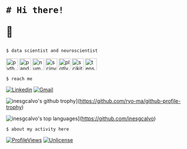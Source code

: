 <!README>
<h1>

```shell
# Hi there!
```
👾
</h1>

```shell
$ data scientist and neuroscientist
```
<div class="row">
  <div class="column">
    <img height="32" width="32" alt="python" cursor="default" src="https://cdn.simpleicons.org/python/white"/>
    <img height="32" width="32" src="https://cdn.simpleicons.org/pandas/white" alt="pandas"/>
    <img height="32" width="32" src="https://cdn.simpleicons.org/numpy/white" alt="numpy"/>
    <img height="32" width="32" src="https://cdn.simpleicons.org/scipy/white" alt="scipy"/>
    <img height="32" width="32" src="https://cdn.simpleicons.org/plotly/white" alt="plotly"/>
    <img height="32" width="32" src="https://cdn.simpleicons.org/scikitlearn/white" alt="scikit-learn"/>
    <img height="32" width="32" src="https://cdn.simpleicons.org/tensorflow/white" alt="tensorflow"/>
  </div>
</div>


```shell
$ reach me
```

[![Linkedin](https://img.shields.io/badge/LinkedIn-0077B5?style=for-the-badge&logo=linkedin&logoColor=white)](https://www.linkedin.com/in/ines-g-calvo/)
[![Gmail](https://img.shields.io/badge/Gmail-D14836?style=for-the-badge&logo=gmail&logoColor=white)](inglez@gmail.com)

![inesgcalvo's github trophy](https://github-profile-trophy.vercel.app/?username=inesgcalvo&row=1)](https://github.com/ryo-ma/github-profile-trophy)

![inesgcalvo's top languages](https://github-readme-stats.vercel.app/api/top-langs/?username=inesgcalvo&theme=blue-green)](https://github.com/inesgcalvo)

```shell
$ about my activity here
```
<!-- TO DO: add more details about me later -->
[![ProfileViews](https://komarev.com/ghpvc/?username=inesgcalvo)]()
[![Unlicense](https://img.shields.io/badge/License-Unlicense-blue.svg)](https://unlicense.org/)
